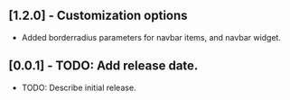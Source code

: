 ## [1.2.0] - Customization options

* Added borderradius parameters for navbar items, and navbar widget.


## [0.0.1] - TODO: Add release date.

* TODO: Describe initial release.
